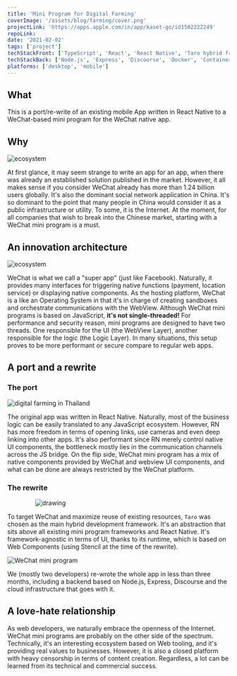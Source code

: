 ```yaml
---
title: 'Mini Program for Digital Farming'
coverImage: '/assets/blog/farming/cover.png'
projectLink: 'https://apps.apple.com/in/app/kaset-go/id1502222249'
repoLink: 
date: '2021-02-02'
tags: ['project']
techStackFront: ['TypeScript', 'React', 'React Native', 'Taro hybrid framework', 'WeChat Mini Program']
techStackBack: ['Node.js', 'Express', 'Discourse', 'Docker', 'Container Services']
platforms: ['desktop', 'mobile']
---
```


## What

This is a port/re-write of an existing mobile App written in React Native to a WeChat-based mini program for the WeChat native app. 

## Why

![ecosystem](/assets/blog/farming/ecosystem.jpg)

At first glance, it may seem strange to write an app for an app, when there was already an established solution published in the market. However, it all makes sense if you consider WeChat already has more than 1.24 billion users globally. It's also the dominant social network application in China. It's so dominant to the point that many people in China would consider it as a public infrastructure or utility. To some, it is the Internet. At the moment, for all companies that wish to break into the Chinese market, starting with a WeChat mini program is a must.

## An innovation architecture

![ecosystem](/assets/blog/farming/runtime.png)

WeChat is what we call a "super app" (just like Facebook). Naturally, it provides many interfaces for triggering native functions (payment, location service) or displaying native components. As the hosting platform, WeChat is a like an Operating System in that it's in charge of creating sandboxes and orchestrate communications with the WebView. Although WeChat mini programs is based on JavaScript, **it's not single-threaded!** For performance and security reason, mini programs are designed to have two threads. One responsible for the UI (the WebView Layer), another responsible for the logic (the Logic Layer). In many situations, this setup proves to be more performant or secure compare to regular web apps.

## A port and a rewrite

### The port

![digital farming in Thailand](/assets/blog/farming/kaset-go.png)

The original app was written in React Native. Naturally, most of the business logic can be easily translated to any JavaScript ecosystem. However, RN has more freedom in terms of opening links, use cameras and even deep linking into other apps. It's also performant since RN merely control native UI components, the bottleneck mostly lies in the communication channels across the JS bridge. On the flip side, WeChat mini program has a mix of native components provided by WeChat and webview UI components, and what can be done are always restricted by the WeChat platform.

### The rewrite

<div style="width: 75%; margin: auto">
    <img src="/assets/blog/farming/entry.png" alt="drawing" />
</div>

To target WeChat and maximize reuse of existing resources, `Taro` was chosen as the main hybrid development framework. It's an abstraction that sits above all existing mini program frameworks and React Native. It's framework-agnostic in terms of UI, thanks to its runtime, which is based on Web Components (using Stencil at the time of the rewrite). 

![WeChat mini program](/assets/blog/farming/screenshot-all.jpeg)

We (mostly two developers) re-wrote the whole app in less than three months, including a backend based on Node.js, Express, Discourse and the cloud infrastructure that goes with it. 

## A love-hate relationship

As web developers, we naturally embrace the openness of the Internet. WeChat mini programs are probably on the other side of the spectrum. Technically, it's an interesting ecosystem based on Web tooling, and it's providing real values to businesses. However, it is also a closed platform with heavy censorship in terms of content creation. Regardless, a lot can be learned from its technical and commercial success. 

